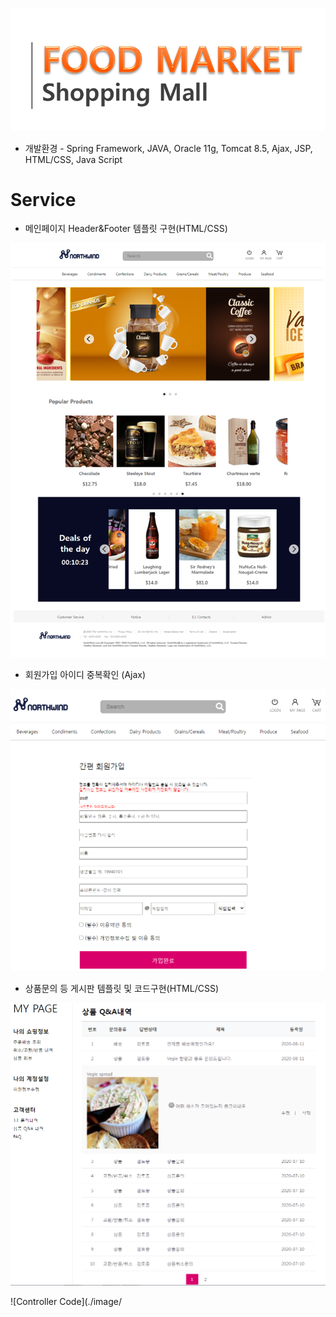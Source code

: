 [![Project title](./image/20200830_205816.png)](https://github.com/jaelyung/Northwind-Spring-)

- 개발환경 - Spring Framework, JAVA, Oracle 11g, Tomcat 8.5, Ajax, JSP, HTML/CSS, Java Script

# Service

- 메인페이지 Header&Footer 템플릿 구현(HTML/CSS)

![Main Page](./image/main.png)

- 회원가입 아이디 중복확인 (Ajax)

![Join up](./image/join.png)

- 상품문의 등 게시판 템플릿 및 코드구현(HTML/CSS)

![QnA Page](./image/qna.png)

![Controller Code](./image/
